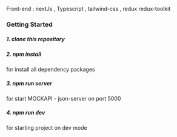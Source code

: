 Front-end : nextJs , Typescript , tailwind-css , redux redux-toolkit

### Getting Started

##### 1. clone this repository

##### 2. npm install

for install all dependency packages

##### 3. npm run server

for start MOCKAPI - json-server on port 5000

##### 4. npm run dev

for starting project on dev mode
